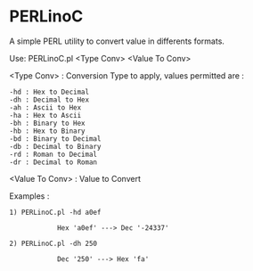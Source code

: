 # PERLinoC
A simple PERL utility to convert value in differents formats.  


Use: PERLinoC.pl \<Type Conv\> \<Value To Conv\>  

\<Type Conv\>     : Conversion Type to apply, values permitted are :  

    -hd : Hex to Decimal 
    -dh : Decimal to Hex
    -ah : Ascii to Hex
    -ha : Hex to Ascii
    -bh : Binary to Hex
    -hb : Hex to Binary
    -bd : Binary to Decimal
    -db : Decimal to Binary  
    -rd : Roman to Decimal
    -dr : Decimal to Roman  
  
\<Value To Conv\> : Value to Convert
  
Examples :  

    1) PERLinoC.pl -hd a0ef  

                Hex 'a0ef' ---> Dec '-24337'  

    2) PERLinoC.pl -dh 250   

                Dec '250' ---> Hex 'fa'  
